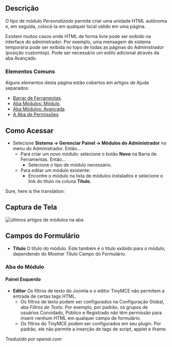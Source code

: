 <!-- Filename: Help4.x:Admin_Modules:_Custom  / Display title: Módulos: Personalizado -->

## Descrição

O tipo de módulo *Personalizado* permite criar uma unidade HTML autônoma e, em seguida, colocá-la em qualquer local válido em uma página.

Existem muitos casos onde HTML de forma livre pode ser exibido na interface do administrador. Por exemplo, uma mensagem de sistema temporária pode ser exibida no topo de todas as páginas do Administrador (posição customtop). Pode ser necessário um estilo adicional através da aba Avançado.

### Elementos Comuns

Alguns elementos desta página estão cobertos em artigos de Ajuda separados:

* [Barrar de Ferramentas](jdocmanual?article=help/common-elements/toolbars).
* [Aba Módulos: Módulo](jdocmanual?article=help/modules/modules-module-tab).
* [Aba Módulos: Avançada](jdocmanual?article=help/modules/modules-advanced-tab).
* [A Aba de Permissões](jdocmanual?article=help/common-elements/edit-permissions).

## Como Acessar

- Selecione **Sistema → Gerenciar Painel → Módulos do Administrador** no menu do Administrador. Então...
  - Para criar um novo módulo: selecione o botão **Novo** na Barra de Ferramentas.
    Então...
    - Selecione o tipo de módulo necessário.
  - Para editar um módulo existente:
    - Encontre o módulo na lista de módulos instalados e selecione o link do título na coluna **Título**.

Sure, here is the translation:

## Captura de Tela

![últimos artigos de módulos na aba](../../../ptbr/images/modules-admin/modules-custom-module-tab.png)

## Campos do Formulário

- **Título** O título do módulo. Este também é o título exibido
  para o módulo, dependendo do *Mostrar Título* Campo do Formulário.

### Aba do Módulo

#### Painel Esquerdo

- **Editor** Os filtros de texto do Joomla e o editor TinyMCE não permitem
  a entrada de certas tags HTML.
  - Os filtros de texto podem ser configurados na Configuração Global,
    aba *Filtros de Texto*. Por exemplo, por padrão, os grupos de usuários Convidado, Público e Registrado
    não têm permissão para inserir nenhum HTML em qualquer campo de formulário.
  - Os filtros do TinyMCE podem ser configurados em seu plugin. Por padrão, ele não permite
    a inserção de tags de script, applet e iframe.

*Traduzido por openai.com*

